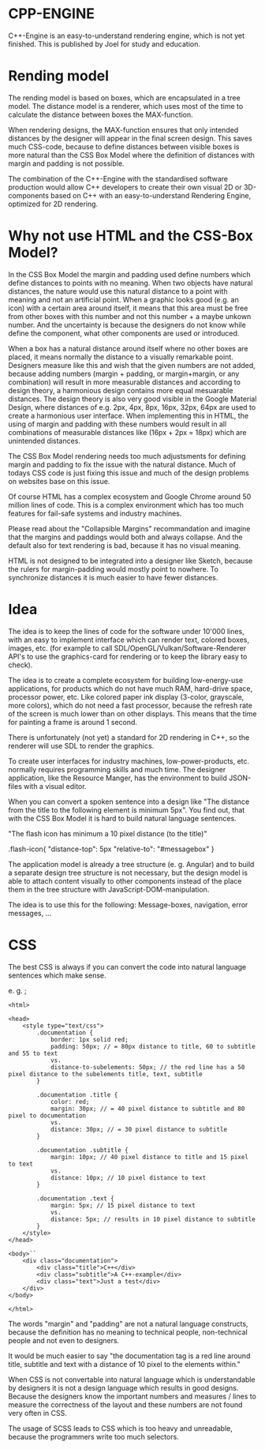 # CPP-ENGINE
C++-Engine is an easy-to-understand rendering engine, which is not yet finished. This is published by Joel for study and education.

# Rending model

The rending model is based on boxes, which are encapsulated in a tree model. The distance model is a renderer, which uses most of the time to calculate the distance between boxes the MAX-function. 

When rendering designs, the MAX-function ensures that only intended distances by the designer will appear in the final screen design. This saves much CSS-code, because to define distances between visible boxes is more natural than the CSS Box Model where the definition of distances with margin and padding is not possible.

The combination of the C++-Engine with the standardised software production would allow C++ developers to create their own visual 2D or 3D-components based on C++ with an easy-to-understand Rendering Engine, optimized for 2D rendering.

# Why not use HTML and the CSS-Box Model? 

In the CSS Box Model the margin and padding used define numbers which define distances to points with no meaning. When two objects have natural distances, the nature would use this natural distance to a point with meaning and not an artificial point. When a graphic looks good (e.g. an icon) with a certain area around itself, it means that this area must be free from other boxes with this number and not this number + a maybe unkown number. And the uncertainty is because the designers do not know while define the component, what other components are used or introduced. 

When a box has a natural distance around itself where no other boxes are placed, it means normally the distance to a visually remarkable point. Designers measure like this and wish that the given numbers are not added, because adding numbers (margin + padding, or margin+margin, or any combination) will result in more measurable distances and according to design theory, a harmonious design contains more equal mesuarable distances. The design theory is also very good visible in the Google Material Design, where distances of e.g. 2px, 4px, 8px, 16px, 32px, 64px are used to create a harmonious user interface. When implementing this in HTML, the using of margin and padding with these numbers would result in all combinations of measurable distances like (16px + 2px = 18px) which are unintended distances. 

The CSS Box Model rendering needs too much adjustsments for defining margin and padding to fix the issue with the natural distance. Much of todays CSS code is just fixing this issue and much of the design problems on websites base on this issue. 

Of course HTML has a complex ecosystem and Google Chrome around 50 million lines of code. This is a complex environment which has too much features for fail-safe systems and industry machines. 

Please read about the "Collapsible Margins" recommandation and imagine that the margins and paddings would both and always collapse. And the default also for text rendering is bad, because it has no visual meaning. 

HTML is not designed to be integrated into a designer like Sketch, because the rulers for margin-padding would mostly point to nowhere. To synchronize distances it is much easier to have fewer distances.  

# Idea

The idea is to keep the lines of code for the software under 10'000 lines, with an easy to implement interface which can render text, colored boxes, images, etc. (for example to call SDL/OpenGL/Vulkan/Software-Renderer API's to use the graphics-card for rendering or to keep the library easy to check).

The idea is to create a complete ecosystem for building low-energy-use applications, for products which do not have much RAM, hard-drive space, processor power, etc. Like colored paper ink display (3-color, grayscale, more colors), which do not need a fast processor, because the refresh rate of the screen is much lower than on other displays. This means that the time for painting a frame is around 1 second. 

There is unfortunately (not yet) a standard for 2D rendering in C++, so the renderer will use SDL to render the graphics.

To create user interfaces for industry machines, low-power-products, etc. normally requires programming skills and much time. The designer application, like the Resource Manger, has the environment to build JSON-files with a visual editor. 

When you can convert a spoken sentence into a design like "The distance from the title to the following element is minimum 5px". You find out, that with the CSS Box Model it is hard to build natural language sentences. 

"The flash icon has minimum a 10 pixel distance (to the title)" 

.flash-icon{
  "distance-top": 5px
  "relative-to": "#messagebox"
}

The application model is already a tree structure (e. g. Angular) and to build a separate design tree structure is not necessary, but the design model is able to attach content visually to other components instead of the place them in the tree structure with JavaScript-DOM-manipulation.

The idea is to use this for the following: Message-boxes, navigation, error messages, ...

# CSS

The best CSS is always if you can convert the code into natural language sentences which make sense.

e. g. ;
```
<html>

<head>
    <style type="text/css">
        .documentation {
            border: 1px solid red;
            padding: 50px; // = 80px distance to title, 60 to subtitle and 55 to text
            vs.
            distance-to-subelements: 50px; // the red line has a 50 pixel distance to the subelements title, text, subtitle
        }
        
        .documentation .title {
            color: red;
            margin: 30px; // = 40 pixel distance to subtitle and 80 pixel to documentation
            vs.
            distance: 30px; // = 30 pixel distance to subtitle
        }
        
        .documentation .subtitle {
            margin: 10px; // 40 pixel distance to title and 15 pixel to text
            vs.
            distance: 10px; // 10 pixel distance to text
        }
        
        .documentation .text {
            margin: 5px; // 15 pixel distance to text
            vs.
            distance: 5px; // results in 10 pixel distance to subtitle 
        }
    </style>
</head>

<body>``
    <div class="documentation">
        <div class="title">C++</div>
        <div class="subtitle">A C++-example</div>
        <div class="text">Just a test</div>
    </div>
</body>

</html>
```

The words "margin" and "padding" are not a natural language constructs, because the definition has no meaning to technical people, non-technical people and not even to designers. 

It would be much easier to say "the documentation tag is a red line around title, subtitle and text with a distance of 10 pixel to the elements within." 

When CSS is not convertable into natural language which is understandable by designers it is not a design language which results in good designs. Because the designers know the important numbers and measures / lines to measure the correctness of the layout and these numbers are not found very often in CSS. 

The usage of SCSS leads to CSS which is too heavy and unreadable, because the programmers write too much selectors. 

